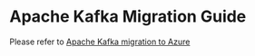 # Apache Kafka Migration Guide

Please refer to [Apache Kafka migration to Azure](https://learn.microsoft.com/en-us/azure/architecture/guide/hadoop/apache-kafka-migration)